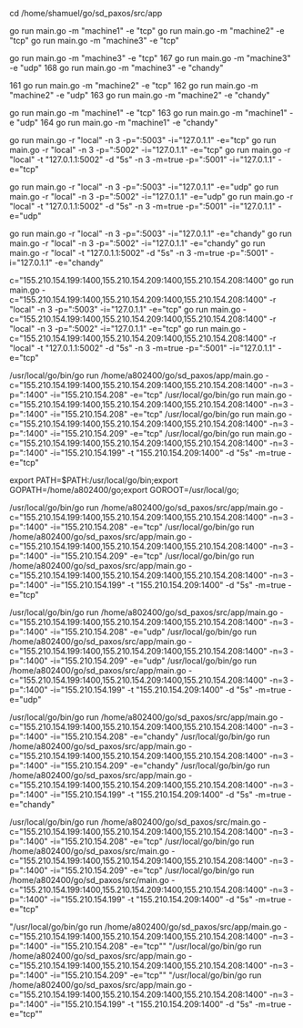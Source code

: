 
cd /home/shamuel/go/sd_paxos/src/app

go run main.go -m "machine1"  -e "tcp" 
go run main.go -m "machine2"  -e "tcp" 
go run main.go -m "machine3"  -e "tcp" 


go run main.go -m "machine3"  -e "tcp" 
  167  go run main.go -m "machine3"  -e "udp" 
  168  go run main.go -m "machine3"  -e "chandy" 

  161  go run main.go -m "machine2"  -e "tcp" 
  162  go run main.go -m "machine2"  -e "udp" 
  163  go run main.go -m "machine2"  -e "chandy" 

  go run main.go -m "machine1"  -e "tcp" 
  163  go run main.go -m "machine1"  -e "udp" 
  164  go run main.go -m "machine1"  -e "chandy"

go run main.go -r "local" -n 3 -p=":5003" -i="127.0.1.1" -e="tcp" 
go run main.go -r "local"  -n 3 -p=":5002" -i="127.0.1.1" -e="tcp"
go run main.go -r "local" -t "127.0.1.1:5002" -d "5s" -n 3 -m=true -p=":5001" -i="127.0.1.1" -e="tcp"


go run main.go -r "local" -n 3 -p=":5003" -i="127.0.1.1" -e="udp" 
go run main.go -r "local"  -n 3 -p=":5002" -i="127.0.1.1" -e="udp"
go run main.go -r "local" -t "127.0.1.1:5002" -d "5s" -n 3 -m=true -p=":5001" -i="127.0.1.1" -e="udp"


go run main.go -r "local" -n 3 -p=":5003" -i="127.0.1.1" -e="chandy" 
go run main.go -r "local"  -n 3 -p=":5002" -i="127.0.1.1" -e="chandy"
go run main.go -r "local" -t "127.0.1.1:5002" -d "5s" -n 3 -m=true -p=":5001" -i="127.0.1.1" -e="chandy"


c="155.210.154.199:1400,155.210.154.209:1400,155.210.154.208:1400"
go run main.go -c="155.210.154.199:1400,155.210.154.209:1400,155.210.154.208:1400" -r "local" -n 3 -p=":5003" -i="127.0.1.1" -e="tcp" 
go run main.go -c="155.210.154.199:1400,155.210.154.209:1400,155.210.154.208:1400" -r "local"  -n 3 -p=":5002" -i="127.0.1.1" -e="tcp"
go run main.go -c="155.210.154.199:1400,155.210.154.209:1400,155.210.154.208:1400" -r "local" -t "127.0.1.1:5002" -d "5s" -n 3 -m=true -p=":5001" -i="127.0.1.1" -e="tcp"

/usr/local/go/bin/go run /home/a802400/go/sd_paxos/app/main.go -c="155.210.154.199:1400,155.210.154.209:1400,155.210.154.208:1400" -n=3 -p=":1400" -i="155.210.154.208" -e="tcp" 
/usr/local/go/bin/go run main.go -c="155.210.154.199:1400,155.210.154.209:1400,155.210.154.208:1400" -n=3 -p=":1400" -i="155.210.154.208" -e="tcp" 
/usr/local/go/bin/go run main.go -c="155.210.154.199:1400,155.210.154.209:1400,155.210.154.208:1400" -n=3 -p=":1400" -i="155.210.154.209" -e="tcp"
/usr/local/go/bin/go run main.go -c="155.210.154.199:1400,155.210.154.209:1400,155.210.154.208:1400" -n=3 -p=":1400" -i="155.210.154.199" -t "155.210.154.209:1400" -d "5s"  -m=true   -e="tcp"


export PATH=$PATH:/usr/local/go/bin;export GOPATH=/home/a802400/go;export GOROOT=/usr/local/go;
<!-- por shel tcp -->
/usr/local/go/bin/go run /home/a802400/go/sd_paxos/src/app/main.go -c="155.210.154.199:1400,155.210.154.209:1400,155.210.154.208:1400" -n=3 -p=":1400" -i="155.210.154.208" -e="tcp" 
/usr/local/go/bin/go run /home/a802400/go/sd_paxos/src/app/main.go -c="155.210.154.199:1400,155.210.154.209:1400,155.210.154.208:1400" -n=3 -p=":1400" -i="155.210.154.209" -e="tcp"
/usr/local/go/bin/go run /home/a802400/go/sd_paxos/src/app/main.go -c="155.210.154.199:1400,155.210.154.209:1400,155.210.154.208:1400" -n=3 -p=":1400" -i="155.210.154.199" -t "155.210.154.209:1400" -d "5s"  -m=true   -e="tcp"
<!-- por shel udp -->
/usr/local/go/bin/go run /home/a802400/go/sd_paxos/src/app/main.go -c="155.210.154.199:1400,155.210.154.209:1400,155.210.154.208:1400" -n=3 -p=":1400" -i="155.210.154.208" -e="udp" 
/usr/local/go/bin/go run /home/a802400/go/sd_paxos/src/app/main.go -c="155.210.154.199:1400,155.210.154.209:1400,155.210.154.208:1400" -n=3 -p=":1400" -i="155.210.154.209" -e="udp"
/usr/local/go/bin/go run /home/a802400/go/sd_paxos/src/app/main.go -c="155.210.154.199:1400,155.210.154.209:1400,155.210.154.208:1400" -n=3 -p=":1400" -i="155.210.154.199" -t "155.210.154.209:1400" -d "5s"  -m=true   -e="udp"
<!-- por shel chandy -->
/usr/local/go/bin/go run /home/a802400/go/sd_paxos/src/app/main.go -c="155.210.154.199:1400,155.210.154.209:1400,155.210.154.208:1400" -n=3 -p=":1400" -i="155.210.154.208" -e="chandy" 
/usr/local/go/bin/go run /home/a802400/go/sd_paxos/src/app/main.go -c="155.210.154.199:1400,155.210.154.209:1400,155.210.154.208:1400" -n=3 -p=":1400" -i="155.210.154.209" -e="chandy"
/usr/local/go/bin/go run /home/a802400/go/sd_paxos/src/app/main.go -c="155.210.154.199:1400,155.210.154.209:1400,155.210.154.208:1400" -n=3 -p=":1400" -i="155.210.154.199" -t "155.210.154.209:1400" -d "5s"  -m=true   -e="chandy"

<!-- por shel tcp -->
/usr/local/go/bin/go run /home/a802400/go/sd_paxos/src/main.go -c="155.210.154.199:1400,155.210.154.209:1400,155.210.154.208:1400" -n=3 -p=":1400" -i="155.210.154.208" -e="tcp" 
/usr/local/go/bin/go run /home/a802400/go/sd_paxos/src/main.go -c="155.210.154.199:1400,155.210.154.209:1400,155.210.154.208:1400" -n=3 -p=":1400" -i="155.210.154.209" -e="tcp"
/usr/local/go/bin/go run /home/a802400/go/sd_paxos/src/main.go -c="155.210.154.199:1400,155.210.154.209:1400,155.210.154.208:1400" -n=3 -p=":1400" -i="155.210.154.199" -t "155.210.154.209:1400" -d "5s"  -m=true   -e="tcp"













"/usr/local/go/bin/go run /home/a802400/go/sd_paxos/src/app/main.go -c=\"155.210.154.199:1400,155.210.154.209:1400,155.210.154.208:1400\" -n=3 -p=\":1400\" -i=\"155.210.154.208\" -e=\"tcp\"" 
"/usr/local/go/bin/go run /home/a802400/go/sd_paxos/src/app/main.go -c=\"155.210.154.199:1400,155.210.154.209:1400,155.210.154.208:1400\" -n=3 -p=\":1400\" -i=\"155.210.154.209\" -e=\"tcp\""
"/usr/local/go/bin/go run /home/a802400/go/sd_paxos/src/app/main.go -c=\"155.210.154.199:1400,155.210.154.209:1400,155.210.154.208:1400\" -n=3 -p=\":1400\" -i=\"155.210.154.199\" -t \"155.210.154.209:1400\" -d \"5s\"  -m=true   -e=\"tcp\""
